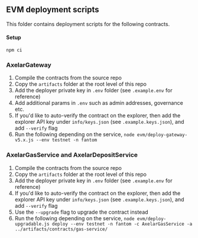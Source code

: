 ## EVM deployment scripts

This folder contains deployment scripts for the following contracts.

#### Setup

`npm ci`

### AxelarGateway

1. Compile the contracts from the source repo
2. Copy the `artifacts` folder at the root level of this repo
3. Add the deployer private key in `.env` folder (see `.example.env` for reference)
4. Add additional params in `.env` such as admin addresses, governance etc.
5. If you'd like to auto-verify the contract on the explorer, then add the explorer API key under `info/keys.json` (see `.example.keys.json`), and add `--verify` flag
6. Run the following depending on the service,
`node evm/deploy-gateway-v5.x.js --env testnet -n fantom`

### AxelarGasService and AxelarDepositService

1. Compile the contracts from the source repo
2. Copy the `artifacts` folder at the root level of this repo
3. Add the deployer private key in `.env` folder (see `.example.env` for reference)
4. If you'd like to auto-verify the contract on the explorer, then add the explorer API key under `info/keys.json` (see `.example.keys.json`), and add `--verify` flag
5. Use the `--upgrade` flag to upgrade the contract instead
6. Run the following depending on the service,
`node evm/deploy-upgradable.js deploy --env testnet -n fantom -c AxelarGasService -a ../artifacts/contracts/gas-service/`
